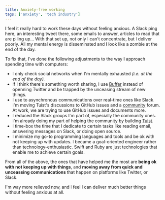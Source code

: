 ```yaml
---
title: Anxiety-free working
tags: ['anxiety', 'tech industry']
---
```


I feel it really hard to work these days without feeling anxious.
A Slack ping here,
an interesting tweet there,
some emails to answer,
articles to read that are piling up...
With that set up,
not only I can't concentrate,
but I deliver poorly.
All my mental energy is disseminated and I look like a zombie at the end of the day.

To fix that, I've done the following adjustments to the way I approach spending time with computers:

- I only check social networks when I'm mentally exhausted _(i.e. at the end of the day)._
- If I think there's something worth sharing, I use [Buffer](https://buffer.com) instead of openning Twitter and be trapped by the unceasing stream of new things.
- I use to asynchronous communications over real-time ones like Slack. I'm moving Tuist's discussions to GitHub issues and a [community](https://community.tuist.io) forum. At work, we are trying to use GitHub issues and documents more.
- I reduced the Slack groups I'm part of, especially the community ones. I'm already doing my part of helping the community by building [Tuist](https://tuist.io).
- I time-box the time that I dedicate to certain tasks like reading email, answering messages on Slack, or doing open source.
- I minimize my go-to programming languages and tools and be ok with not keeping up with updates. I became a goal-oriented engineer rather than technology-enthusiastic. Swift and Ruby are just technologies that enable me to achieve certain goals.

From all of the above,
the ones that have helped me the most are **being ok with not keeping up with things**,
and **moving away from quick and unceassing communications** that happen on platforms like Twitter, or Slack.

I'm way more relieved now,
and I feel I can deliver much better things without feeling anxious at all.
